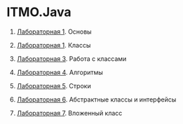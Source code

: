 # ITMO.Java

1. [Лабораторная 1](Lab01). Основы

2. [Лабораторная 1](Lab02). Классы

3. [Лабораторная 3](Lab03). Работа с классами

4. [Лабораторная 4](Lab04). Алгоритмы

5. [Лабораторная 5](Lab05). Строки

6. [Лабораторная 6](Lab06). Абстрактные классы и интерфейсы

7. [Лабораторная 7](Lab07). Вложенный класс
